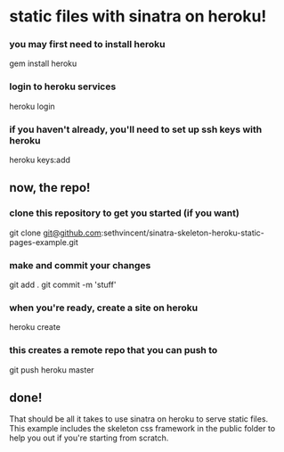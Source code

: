 # static files with sinatra on heroku!

### you may first need to install heroku
  gem install heroku

### login to heroku services
  heroku login

### if you haven't already, you'll need to set up ssh keys with heroku
  heroku keys:add

## now, the repo!

### clone this repository to get you started (if you want)
  git clone git@github.com:sethvincent/sinatra-skeleton-heroku-static-pages-example.git

### make and commit your changes
  git add .
  git commit -m 'stuff'

### when you're ready, create a site on heroku
  heroku create

### this creates a remote repo that you can push to
  git push heroku master

## done!


That should be all it takes to use sinatra on heroku to serve static files.  
This example includes the skeleton css framework in the public folder to help you out if you're starting from scratch.   
